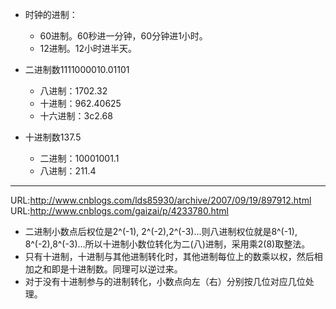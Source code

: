 - 时钟的进制：
	- 60进制。60秒进一分钟，60分钟进1小时。
	- 12进制。12小时进半天。

	
- 二进制数1111000010.01101
	- 八进制：1702.32
	- 十进制：962.40625
	- 十六进制：3c2.68
	
- 十进制数137.5
	- 二进制：10001001.1
	- 八进制：211.4
	

-----------------------------------------------------------------	
URL:http://www.cnblogs.com/lds85930/archive/2007/09/19/897912.html
URL:http://www.cnblogs.com/gaizai/p/4233780.html
- 二进制小数点后权位是2^(-1), 2^(-2),2^(-3)...则八进制权位就是8^(-1), 8^(-2),8^(-3)...所以十进制小数位转化为二(八)进制，采用乘2(8)取整法。
- 只有十进制，十进制与其他进制转化时，其他进制每位上的数乘以权，然后相加之和即是十进制数。同理可以逆过来。
- 对于没有十进制参与的进制转化，小数点向左（右）分别按几位对应几位处理。